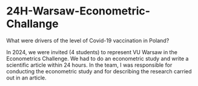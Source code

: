 # 24H-Warsaw-Econometric-Challange
What were drivers of the level of Covid-19 vaccination in Poland? 

In 2024, we were invited (4 students) to represent VU Warsaw in the Econometrics Challenge. We had to do an econometric study and write a scientific article within 24 hours. In the team, I was responsible for conducting the econometric study and for describing the research carried out in an article. 
